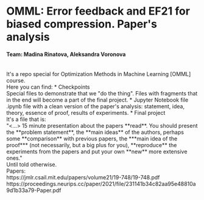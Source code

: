 # OMML: Error feedback and EF21 for biased compression. Paper's analysis
#### Team: Madina Rinatova, Aleksandra Voronova
<br>
It's a repo special for Optimization Methods in Machine Learning [OMML] course.
<br>
Here you can find:
* Checkpoints <br>
  Special files to demonstrate that we "do the thing". Files with fragments that in the end will become a part of the final project.
* Jupyter Notebook file<br>
  .ipynb file with a clean version of the paper's analysis: statement, idea, theory, essence of proof, results of experiments.
* Final project<br>
  It's a file that is:<br>
  "<...> 15 minute presentation about the papers **read**. You should present the **problem statement**, the **main ideas** of the authors, perhaps some **comparison** with previous papers, the ***main idea of the proof*** (not necessarily, but a big plus for you), **reproduce** the experiments from the papers and put your own **new** more extensive ones."<br>
  Until told otherwise.
<br>
Papers:<br>
https://jmlr.csail.mit.edu/papers/volume21/19-748/19-748.pdf <br>
https://proceedings.neurips.cc/paper/2021/file/231141b34c82aa95e48810a9d1b33a79-Paper.pdf <br>

